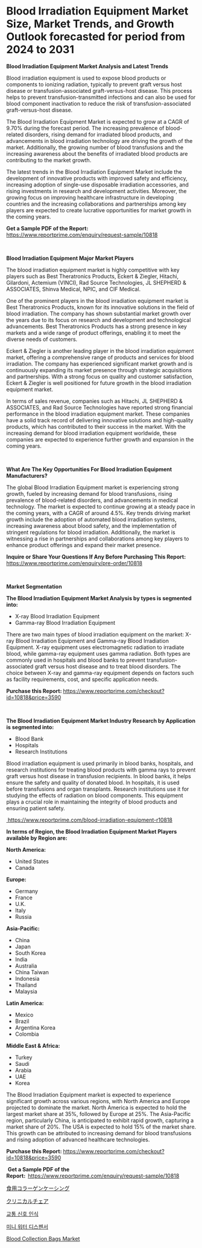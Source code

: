 <p><h1>Blood Irradiation Equipment Market Size, Market Trends, and Growth Outlook forecasted for period from 2024 to 2031</h1></p><p><strong>Blood Irradiation Equipment Market Analysis and Latest Trends</strong></p>
<p><p>Blood irradiation equipment is used to expose blood products or components to ionizing radiation, typically to prevent graft versus host disease or transfusion-associated graft-versus-host disease. This process helps to prevent transfusion-transmitted infections and can also be used for blood component inactivation to reduce the risk of transfusion-associated graft-versus-host disease.</p><p>The Blood Irradiation Equipment Market is expected to grow at a CAGR of 9.70% during the forecast period. The increasing prevalence of blood-related disorders, rising demand for irradiated blood products, and advancements in blood irradiation technology are driving the growth of the market. Additionally, the growing number of blood transfusions and the increasing awareness about the benefits of irradiated blood products are contributing to the market growth.</p><p>The latest trends in the Blood Irradiation Equipment Market include the development of innovative products with improved safety and efficiency, increasing adoption of single-use disposable irradiation accessories, and rising investments in research and development activities. Moreover, the growing focus on improving healthcare infrastructure in developing countries and the increasing collaborations and partnerships among key players are expected to create lucrative opportunities for market growth in the coming years.</p></p>
<p><strong>Get a Sample PDF of the Report:&nbsp;</strong> <a href="https://www.reportprime.com/enquiry/request-sample/10818">https://www.reportprime.com/enquiry/request-sample/10818</a></p>
<p>&nbsp;</p>
<p><strong>Blood Irradiation Equipment Major Market Players</strong></p>
<p><p>The blood irradiation equipment market is highly competitive with key players such as Best Theratronics Products, Eckert & Ziegler, Hitachi, Gilardoni, Actemium (VINCI), Rad Source Technologies, JL SHEPHERD & ASSOCIATES, Shinva Medical, NPIC, and CIF Medical. </p><p>One of the prominent players in the blood irradiation equipment market is Best Theratronics Products, known for its innovative solutions in the field of blood irradiation. The company has shown substantial market growth over the years due to its focus on research and development and technological advancements. Best Theratronics Products has a strong presence in key markets and a wide range of product offerings, enabling it to meet the diverse needs of customers.</p><p>Eckert & Ziegler is another leading player in the blood irradiation equipment market, offering a comprehensive range of products and services for blood irradiation. The company has experienced significant market growth and is continuously expanding its market presence through strategic acquisitions and partnerships. With a strong focus on quality and customer satisfaction, Eckert & Ziegler is well positioned for future growth in the blood irradiation equipment market.</p><p>In terms of sales revenue, companies such as Hitachi, JL SHEPHERD & ASSOCIATES, and Rad Source Technologies have reported strong financial performance in the blood irradiation equipment market. These companies have a solid track record of delivering innovative solutions and high-quality products, which has contributed to their success in the market. With the increasing demand for blood irradiation equipment worldwide, these companies are expected to experience further growth and expansion in the coming years.</p></p>
<p>&nbsp;</p>
<p><strong>What Are The Key Opportunities For Blood Irradiation Equipment Manufacturers?</strong></p>
<p><p>The global Blood Irradiation Equipment market is experiencing strong growth, fueled by increasing demand for blood transfusions, rising prevalence of blood-related disorders, and advancements in medical technology. The market is expected to continue growing at a steady pace in the coming years, with a CAGR of around 4.5%. Key trends driving market growth include the adoption of automated blood irradiation systems, increasing awareness about blood safety, and the implementation of stringent regulations for blood irradiation. Additionally, the market is witnessing a rise in partnerships and collaborations among key players to enhance product offerings and expand their market presence.</p></p>
<p><strong>Inquire or Share Your Questions If Any Before Purchasing This Report:</strong> <a href="https://www.reportprime.com/enquiry/pre-order/10818">https://www.reportprime.com/enquiry/pre-order/10818</a></p>
<p>&nbsp;</p>
<p><strong>Market Segmentation</strong></p>
<p><strong>The Blood Irradiation Equipment Market Analysis by types is segmented into:</strong></p>
<p><ul><li>X-ray Blood Irradiation Equipment</li><li>Gamma-ray Blood Irradiation Equipment</li></ul></p>
<p><p>There are two main types of blood irradiation equipment on the market: X-ray Blood Irradiation Equipment and Gamma-ray Blood Irradiation Equipment. X-ray equipment uses electromagnetic radiation to irradiate blood, while gamma-ray equipment uses gamma radiation. Both types are commonly used in hospitals and blood banks to prevent transfusion-associated graft versus host disease and to treat blood disorders. The choice between X-ray and gamma-ray equipment depends on factors such as facility requirements, cost, and specific application needs.</p></p>
<p><strong>Purchase this Report:&nbsp;</strong><a href="https://www.reportprime.com/checkout?id=10818&price=3590">https://www.reportprime.com/checkout?id=10818&price=3590</a></p>
<p>&nbsp;</p>
<p><strong>The Blood Irradiation Equipment Market Industry Research by Application is segmented into:</strong></p>
<p><ul><li>Blood Bank</li><li>Hospitals</li><li>Research Institutions</li></ul></p>
<p><p>Blood irradiation equipment is used primarily in blood banks, hospitals, and research institutions for treating blood products with gamma rays to prevent graft versus host disease in transfusion recipients. In blood banks, it helps ensure the safety and quality of donated blood. In hospitals, it is used before transfusions and organ transplants. Research institutions use it for studying the effects of radiation on blood components. This equipment plays a crucial role in maintaining the integrity of blood products and ensuring patient safety.</p></p>
<p><a href="https://www.reportprime.com/blood-irradiation-equipment-r10818">&nbsp;https://www.reportprime.com/blood-irradiation-equipment-r10818</a></p>
<p><strong>In terms of Region, the Blood Irradiation Equipment Market Players available by Region are:</strong></p>
<p>
    <p> <strong> North America: </strong>
        <ul>
            <li>United States</li>
            <li>Canada</li>
        </ul>
        </p> 
    <p> <strong> Europe: </strong>
        <ul>
            <li>Germany</li>
            <li>France</li>
            <li>U.K.</li>
            <li>Italy</li>
            <li>Russia</li>
        </ul>
        </p> 
    <p> <strong> Asia-Pacific: </strong>
        <ul>
            <li>China</li>
            <li>Japan</li>
            <li>South Korea</li>
            <li>India</li>
            <li>Australia</li>
            <li>China Taiwan</li>
            <li>Indonesia</li>
            <li>Thailand</li>
            <li>Malaysia</li>
        </ul>
        </p> 
    <p> <strong> Latin America: </strong>
        <ul>
            <li>Mexico</li>
            <li>Brazil</li>
            <li>Argentina Korea</li>
            <li>Colombia</li>
        </ul>
        </p> 
    <p> <strong> Middle East & Africa: </strong>
        <ul>
            <li>Turkey</li>
            <li>Saudi</li>
            <li>Arabia</li>
            <li>UAE</li>
            <li>Korea</li>
        </ul>
    </p>
    </p>
<p><p>The Blood Irradiation Equipment market is expected to experience significant growth across various regions, with North America and Europe projected to dominate the market. North America is expected to hold the largest market share at 35%, followed by Europe at 25%. The Asia-Pacific region, particularly China, is anticipated to exhibit rapid growth, capturing a market share of 20%. The USA is expected to hold 15% of the market share. This growth can be attributed to increasing demand for blood transfusions and rising adoption of advanced healthcare technologies.</p></p>
<p><strong>Purchase this Report: </strong><a href="https://www.reportprime.com/checkout?id=10818&price=3590">https://www.reportprime.com/checkout?id=10818&price=3590</a></p>
<p>&nbsp;<strong>Get a Sample PDF of the Report:&nbsp;&nbsp;</strong><a href="https://www.reportprime.com/enquiry/request-sample/10818">https://www.reportprime.com/enquiry/request-sample/10818</a></p>
<p><strong></strong></p>
<p><p><a href="https://medium.com/@nicolasrown5/%E9%A3%9F%E7%94%A8%E3%82%B3%E3%83%A9%E3%83%BC%E3%82%B2%E3%83%B3%E3%82%B1%E3%83%BC%E3%82%B7%E3%83%B3%E3%82%B0%E5%B8%82%E5%A0%B4%E3%81%AE%E8%A6%8F%E6%A8%A1-cagr-%E3%83%88%E3%83%AC%E3%83%B3%E3%83%892024-2030-b348d75d532d">食用コラーゲンケーシング</a></p><p><a href="https://medium.com/@lorrainethompson10/%E8%87%A8%E5%BA%8A%E3%83%81%E3%82%A7%E3%82%A2%E5%B8%82%E5%A0%B4%E3%81%AF%E5%B8%82%E5%A0%B4%E3%82%B7%E3%82%A7%E3%82%A2-%E5%B8%82%E5%A0%B4%E3%83%88%E3%83%AC%E3%83%B3%E3%83%89-%E5%B8%82%E5%A0%B4%E6%88%90%E9%95%B7%E3%81%AB%E9%96%A2%E3%81%99%E3%82%8B%E6%83%85%E5%A0%B1%E3%82%92%E6%8F%90%E4%BE%9B%E3%81%97%E3%81%BE%E3%81%99-5bc8854cbc0b">クリニカルチェア</a></p><p><a href="https://medium.com/@conormarvin1936/%EC%8B%A0%ED%98%B8%EB%93%B1-%EC%9D%B8%EC%8B%9D-%EC%8B%9C%EC%9E%A5-%EB%B6%84%EC%84%9D-cagr-%EC%8B%9C%EC%9E%A5-%EC%84%B8%EB%B6%84%ED%99%94-%EB%B0%8F-%EA%B8%80%EB%A1%9C%EB%B2%8C-%EC%82%B0%EC%97%85-%EA%B0%9C%EC%9A%94-0277bc60aba5">교통 신호 인식</a></p><p><a href="https://github.com/darrellockm3ytan895656/Market-Research-Report-List-1/blob/main/629733822130.md">미니 워터 디스펜서</a></p><p><a href="https://github.com/Sinjinluong3e0awx2m195k76/Market-Research-Report-List-2/blob/main/blood-collection-bags-market.md">Blood Collection Bags Market</a></p></p>